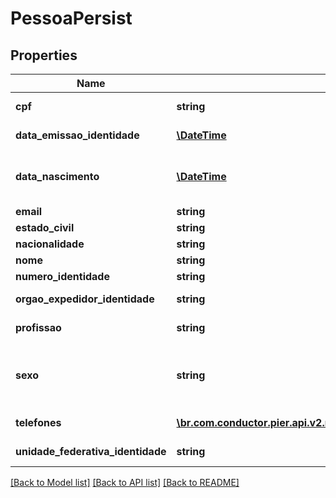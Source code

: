 # PessoaPersist

## Properties
Name | Type | Description | Notes
------------ | ------------- | ------------- | -------------
**cpf** | **string** | N\u00C3\u00BAmero do CPF, quando PF. | [optional] 
**data_emissao_identidade** | [**\DateTime**](Date.md) | Data emiss\u00C3\u00A3o da Identidade | [optional] 
**data_nascimento** | [**\DateTime**](Date.md) | Data de Nascimento da Pessoa, quando PF, ou a Data de Abertura da Empresa, quando PJ. Essa data deve ser informada no formato aaaa-MM-dd. | [optional] 
**email** | **string** | Email do s\u00C3\u00B3cio | [optional] 
**estado_civil** | **string** | Estado civil do s\u00C3\u00B3cio | [optional] 
**nacionalidade** | **string** | Nacionalidade do s\u00C3\u00B3cio | [optional] 
**nome** | **string** | Apresenta o Nome do Socio | 
**numero_identidade** | **string** | N\u00C3\u00BAmero da Identidade. | [optional] 
**orgao_expedidor_identidade** | **string** | Org\u00C3\u00A3o expedidor da Identidade. | [optional] 
**profissao** | **string** | Profiss\u00C3\u00A3o do s\u00C3\u00B3cio | [optional] 
**sexo** | **string** | C\u00C3\u00B3digo de identifica\u00C3\u00A7\u00C3\u00A3o do sexo da Pessoa, quando PF, sendo: (\&quot;M\&quot;: Masculino), (\&quot;F\&quot;: Feminino). | [optional] 
**telefones** | [**\br.com.conductor.pier.api.v2.model\TelefonePessoaAprovadaPersist[]**](TelefonePessoaAprovadaPersist.md) | Informa os telefones do s\u00C3\u00B3cio | [optional] 
**unidade_federativa_identidade** | **string** | Sigla da Unidade Federativa de onde foi expedido a Identidade | [optional] 

[[Back to Model list]](../README.md#documentation-for-models) [[Back to API list]](../README.md#documentation-for-api-endpoints) [[Back to README]](../README.md)



